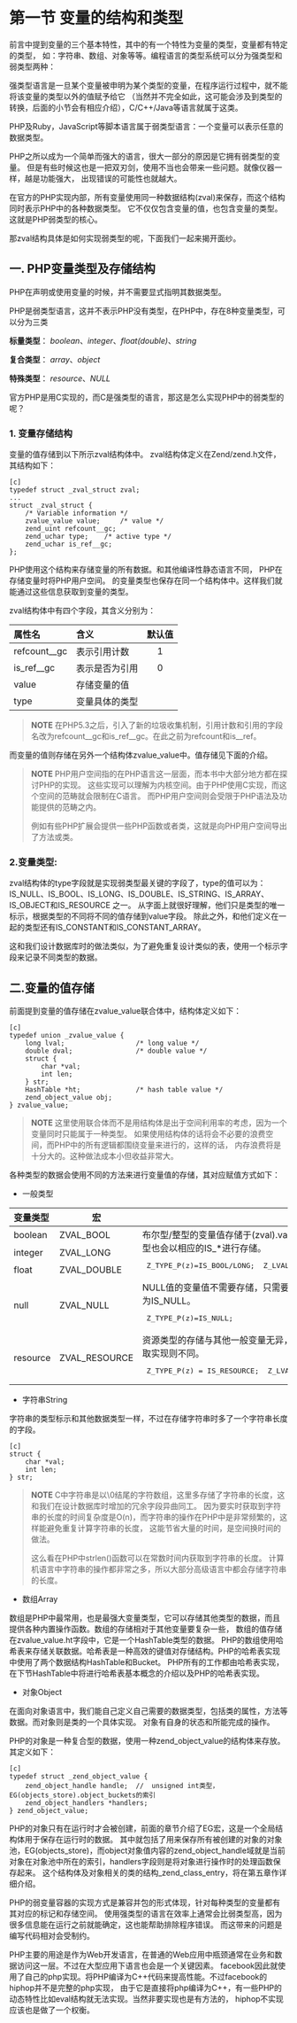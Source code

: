# 第一节 变量的结构和类型

前言中提到变量的三个基本特性，其中的有一个特性为变量的类型，变量都有特定的类型，
如：字符串、数组、对象等等。编程语言的类型系统可以分为强类型和弱类型两种：

强类型语言是一旦某个变量被申明为某个类型的变量，在程序运行过程中，就不能将该变量的类型以外的值赋予给它
（当然并不完全如此，这可能会涉及到类型的转换，后面的小节会有相应介绍），C/C++/Java等语言就属于这类。

PHP及Ruby，JavaScript等脚本语言属于弱类型语言：一个变量可以表示任意的数据类型。


PHP之所以成为一个简单而强大的语言，很大一部分的原因是它拥有弱类型的变量。
但是有些时候这也是一把双刃剑，使用不当也会带来一些问题。就像仪器一样，越是功能强大，
出现错误的可能性也就越大。

在官方的PHP实现内部，所有变量使用同一种数据结构(zval)来保存，而这个结构同时表示PHP中的各种数据类型。
它不仅仅包含变量的值，也包含变量的类型。这就是PHP弱类型的核心。

那zval结构具体是如何实现弱类型的呢，下面我们一起来揭开面纱。

## 一. PHP变量类型及存储结构

PHP在声明或使用变量的时候，并不需要显式指明其数据类型。

PHP是弱类型语言，这并不表示PHP没有类型，在PHP中，存在8种变量类型，可以分为三类

**标量类型**： *boolean*、*integer*、*float(double)*、*string*

**复合类型**： *array*、*object*

**特殊类型**： *resource*、*NULL*

官方PHP是用C实现的，而C是强类型的语言，那这是怎么实现PHP中的弱类型的呢？

### 1. 变量存储结构

变量的值存储到以下所示zval结构体中。
zval结构体定义在Zend/zend.h文件，其结构如下：

	[c]
	typedef struct _zval_struct zval;
	...
	struct _zval_struct {
		/* Variable information */
		zvalue_value value;     /* value */
		zend_uint refcount__gc;
		zend_uchar type;    /* active type */
		zend_uchar is_ref__gc;
	};

PHP使用这个结构来存储变量的所有数据。和其他编译性静态语言不同，
PHP在存储变量时将PHP用户空间。
的变量类型也保存在同一个结构体中。这样我们就能通过这些信息获取到变量的类型。

zval结构体中有四个字段，其含义分别为：

| 属性名  |  含义 | 默认值 |
|:------------|:------------|:----------------:|
|refcount__gc      |	表示引用计数|1 	|
|is_ref__gc	  | 表示是否为引用|0	|
|value 		  |	存储变量的值			||
|type 		  |	变量具体的类型			||

>**NOTE**
> 在PHP5.3之后，引入了新的垃圾收集机制，引用计数和引用的字段名改为refcount__gc和is_ref__gc。在此之前为refcount和is__ref。

而变量的值则存储在另外一个结构体zvalue_value中。值存储见下面的介绍。

>**NOTE**
>PHP用户空间指的在PHP语言这一层面，而本书中大部分地方都在探讨PHP的实现。
>这些实现可以理解为内核空间。由于PHP使用C实现，而这个空间的范畴就会限制在C语言。
>而PHP用户空间则会受限于PHP语法及功能提供的范畴之内。
>
>例如有些PHP扩展会提供一些PHP函数或者类，这就是向PHP用户空间导出了方法或类。

### 2.变量类型:

zval结构体的type字段就是实现弱类型最关键的字段了，type的值可以为：
IS_NULL、IS_BOOL、IS_LONG、IS_DOUBLE、IS_STRING、IS_ARRAY、IS_OBJECT和IS_RESOURCE 之一。
从字面上就很好理解，他们只是类型的唯一标示，根据类型的不同将不同的值存储到value字段。
除此之外，和他们定义在一起的类型还有IS_CONSTANT和IS_CONSTANT_ARRAY。

这和我们设计数据库时的做法类似，为了避免重复设计类似的表，使用一个标示字段来记录不同类型的数据。

## 二.变量的值存储

前面提到变量的值存储在zvalue_value联合体中，结构体定义如下：

	[c]
	typedef union _zvalue_value {
		long lval;                  /* long value */
		double dval;                /* double value */
		struct {
			char *val;
			int len;
		} str;
		HashTable *ht;              /* hash table value */
		zend_object_value obj;
	} zvalue_value;

>**NOTE**
>这里使用联合体而不是用结构体是出于空间利用率的考虑，因为一个变量同时只能属于一种类型。
>如果使用结构体的话将会不必要的浪费空间，而PHP中的所有逻辑都围绕变量来进行的，这样的话，
>内存浪费将是十分大的。这种做法成本小但收益非常大。

各种类型的数据会使用不同的方法来进行变量值的存储，其对应赋值方式如下：

* 一般类型

<table>
<thead>
<tr>
  <th align="left">变量类型</th>
  <th align="center">宏</th>
  <th align="left"></th>
</tr>
</thead>
<tbody>
<tr>
  <td align="left">boolean</td>
  <td align="left">ZVAL_BOOL</td>
  <td align="left" rowspan='3'>
	布尔型/整型的变量值存储于(zval).value.lval中，其类型也会以相应的IS_*进行存储。
	<pre class="c"> Z_TYPE_P(z)=IS_BOOL/LONG;  Z_LVAL_P(z)=((b)!=0); </pre>
</td>
</tr>
<tr>
  <td align="left">integer</td>
  <td align="left">ZVAL_LONG</td>
</tr>
<tr>
  <td align="left">float</td>
  <td align="left">ZVAL_DOUBLE</td>
</tr>
<tr>
  <td align="left">null</td>
  <td align="left">ZVAL_NULL</td>
  <td align="left" >
	NULL值的变量值不需要存储，只需要把(zval).type标为IS_NULL。
	<pre class="c"> Z_TYPE_P(z)=IS_NULL; </pre>
	</td>
</tr>
<tr>
  <td align="left">resource</td>
  <td align="left">ZVAL_RESOURCE</td>
  <td align="left" >
	资源类型的存储与其他一般变量无异，但其初始化及存取实现则不同。
	<pre class="c"> Z_TYPE_P(z) = IS_RESOURCE;  Z_LVAL_P(z) = l; </pre>
	</td>
</tr>
</tbody>
</table>

* 字符串String

字符串的类型标示和其他数据类型一样，不过在存储字符串时多了一个字符串长度的字段。

	[c]
	struct {
		char *val;
		int len;
	} str;

>**NOTE**
>C中字符串是以\0结尾的字符数组，这里多存储了字符串的长度，这和我们在设计数据库时增加的冗余字段异曲同工。
>因为要实时获取到字符串的长度的时间复杂度是O(n)，而字符串的操作在PHP中是非常频繁的，这样能避免重复计算字符串的长度，
>这能节省大量的时间，是空间换时间的做法。
>
>这么看在PHP中strlen()函数可以在常数时间内获取到字符串的长度。
>计算机语言中字符串的操作都非常之多，所以大部分高级语言中都会存储字符串的长度。

* 数组Array

数组是PHP中最常用，也是最强大变量类型，它可以存储其他类型的数据，而且提供各种内置操作函数。数组的存储相对于其他变量要复杂一些，
数组的值存储在zvalue_value.ht字段中，它是一个HashTable类型的数据。
PHP的数组使用哈希表来存储关联数据。哈希表是一种高效的键值对存储结构。PHP的哈希表实现中使用了两个数据结构HashTable和Bucket。
PHP所有的工作都由哈希表实现，在下节HashTable中将进行哈希表基本概念的介绍以及PHP的哈希表实现。

* 对象Object

在面向对象语言中，我们能自己定义自己需要的数据类型，包括类的属性，方法等数据。而对象则是类的一个具体实现。
对象有自身的状态和所能完成的操作。

PHP的对象是一种复合型的数据，使用一种zend_object_value的结构体来存放。其定义如下：

    [c]
    typedef struct _zend_object_value {
        zend_object_handle handle;  //  unsigned int类型，EG(objects_store).object_buckets的索引
        zend_object_handlers *handlers;
    } zend_object_value;

PHP的对象只有在运行时才会被创建，前面的章节介绍了EG宏，这是一个全局结构体用于保存在运行时的数据。
其中就包括了用来保存所有被创建的对象的对象池，EG(objects_store)，而object对象值内容的zend_object_handle域就是当前
对象在对象池中所在的索引，handlers字段则是将对象进行操作时的处理函数保存起来。
这个结构体及对象相关的类的结构\_zend_class_entry，将在第五章作详细介绍。

PHP的弱变量容器的实现方式是兼容并包的形式体现，针对每种类型的变量都有其对应的标记和存储空间。
使用强类型的语言在效率上通常会比弱类型高，因为很多信息能在运行之前就能确定，这也能帮助排除程序错误。
而这带来的问题是编写代码相对会受制约。

PHP主要的用途是作为Web开发语言，在普通的Web应用中瓶颈通常在业务和数据访问这一层。不过在大型应用下语言也会是一个关键因素。
facebook因此就使用了自己的php实现。将PHP编译为C++代码来提高性能。不过facebook的hiphop并不是完整的php实现，
由于它是直接将php编译为C++，有一些PHP的动态特性比如eval结构就无法实现。当然非要实现也是有方法的，
hiphop不实现应该也是做了一个权衡。
